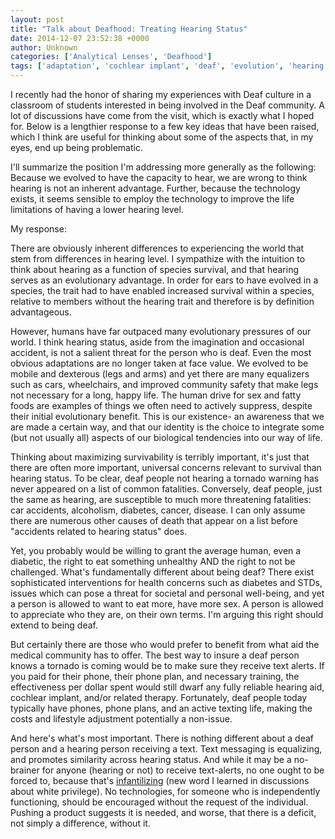 ```yaml
---
layout: post
title: "Talk about Deafhood: Treating Hearing Status"
date: 2014-12-07 23:52:38 +0000
author: Unknown
categories: ['Analytical Lenses', 'Deafhood']
tags: ['adaptation', 'cochlear implant', 'deaf', 'evolution', 'hearing status', 'identity', 'medical model', 'sign language', 'treatment']
---
```


I recently had the honor of sharing my experiences with Deaf culture in a classroom of students interested in being involved in the Deaf community. A lot of discussions have come from the visit, which is exactly what I hoped for. Below is a lengthier response to a few key ideas that have been raised, which I think are useful for thinking about some of the aspects that, in my eyes, end up being problematic.

I'll summarize the position I'm addressing more generally as the following: Because we evolved to have the capacity to hear, we are wrong to think hearing is not an inherent advantage. Further, because the technology exists, it seems sensible to employ the technology to improve the life limitations of having a lower hearing level.

My response:

There are obviously inherent differences to experiencing the world that stem from differences in hearing level. I sympathize with the intuition to think about hearing as a function of species survival, and that hearing serves as an evolutionary advantage. In order for ears to have evolved in a species, the trait had to have enabled increased survival within a species, relative to members without the hearing trait and therefore is by definition advantageous.

However, humans have far outpaced many evolutionary pressures of our world. I think hearing status, aside from the imagination and occasional accident, is not a salient threat for the person who is deaf. Even the most obvious adaptations are no longer taken at face value. We evolved to be mobile and dexterous (legs and arms) and yet there are many equalizers such as cars, wheelchairs, and improved community safety that make legs not necessary for a long, happy life. The human drive for sex and fatty foods are examples of things we often need to actively suppress, despite their initial evolutionary benefit. This is our existence- an awareness that we are made a certain way, and that our identity is the choice to integrate some (but not usually all) aspects of our biological tendencies into our way of life.

Thinking about maximizing survivability is terribly important, it's just that there are often more important, universal concerns relevant to survival than hearing status. To be clear, deaf people not hearing a tornado warning has never appeared on a list of common fatalities. Conversely, deaf people, just the same as hearing, are susceptible to much more threatening fatalities: car accidents, alcoholism, diabetes, cancer, disease. I can only assume there are numerous other causes of death that appear on a list before "accidents related to hearing status" does.

Yet, you probably would be willing to grant the average human, even a diabetic, the right to eat something unhealthy AND the right to not be challenged. What's fundamentally different about being deaf? There exist sophisticated interventions for health concerns such as diabetes and STDs, issues which can pose a threat for societal and personal well-being, and yet a person is allowed to want to eat more, have more sex. A person is allowed to appreciate who they are, on their own terms. I'm arguing this right should extend to being deaf.

But certainly there are those who would prefer to benefit from what aid the medical community has to offer. The best way to insure a deaf person knows a tornado is coming would be to make sure they receive text alerts. If you paid for their phone, their phone plan, and necessary training, the effectiveness per dollar spent would still dwarf any fully reliable hearing aid, cochlear implant, and/or related therapy. Fortunately, deaf people today typically have phones, phone plans, and an active texting life, making the costs and lifestyle adjustment potentially a non-issue.

And here's what's most important. There is nothing different about a deaf person and a hearing person receiving a text. Text messaging is equalizing, and promotes similarity across hearing status. And while it may be a no-brainer for anyone (hearing or not) to receive text-alerts, no one ought to be forced to, because that's [infantilizing](http://en.wiktionary.org/wiki/infantilize) (new word I learned in discussions about white privilege). No technologies, for someone who is independently functioning, should be encouraged without the request of the individual. Pushing a product suggests it is needed, and worse, that there is a deficit, not simply a difference, without it.